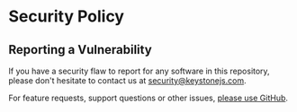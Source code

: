 # Security Policy

## Reporting a Vulnerability

If you have a security flaw to report for any software in this repository, please don't hesitate to contact us at [security@keystonejs.com](mailto:security@keystonejs.com).

For feature requests, support questions or other issues, [please use GitHub](https://github.com/keystonejs/keystone/issues/new/choose).
